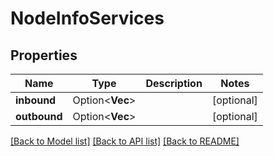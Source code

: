 # NodeInfoServices

## Properties

Name | Type | Description | Notes
------------ | ------------- | ------------- | -------------
**inbound** | Option<**Vec<String>**> |  | [optional]
**outbound** | Option<**Vec<String>**> |  | [optional]

[[Back to Model list]](../README.md#documentation-for-models) [[Back to API list]](../README.md#documentation-for-api-endpoints) [[Back to README]](../README.md)


